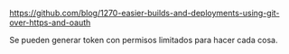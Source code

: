 https://github.com/blog/1270-easier-builds-and-deployments-using-git-over-https-and-oauth

Se pueden generar token con permisos limitados para hacer cada cosa.
